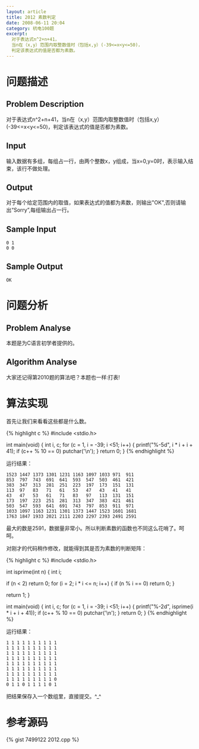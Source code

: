 ```yaml
---
layout: article
title: 2012 素数判定
date: 2008-06-11 20:04
category: 杭电100题
excerpt:
  对于表达式n^2+n+41，
  当n在（x,y）范围内取整数值时（包括x,y）(-39<=x<y<=50)，
  判定该表达式的值是否都为素数。
---
```

# 问题描述

## Problem Description

对于表达式n^2+n+41，当n在（x,y）范围内取整数值时（包括x,y）(-39<=x<y<=50)，判定该表达式的值是否都为素数。

## Input

输入数据有多组，每组占一行，由两个整数x，y组成，当x=0,y=0时，表示输入结束，该行不做处理。

## Output

对于每个给定范围内的取值，如果表达式的值都为素数，则输出"OK",否则请输出“Sorry”,每组输出占一行。

## Sample Input

    0 1
    0 0

## Sample Output

    OK

# 问题分析

## Problem Analyse

本题是为C语言初学者提供的。

## Algorithm Analyse

大家还记得第2010题的算法吧？本题也一样:打表!

# 算法实现

首先让我们来看看这些都是什么数。

{% highlight c %}
#include <stdio.h>

int main(void) {
  int i, c;
  for (c = 1, i = -39; i <51; i++) {
    printf("%-5d", i * i + i + 41);
    if (c++ % 10 == 0) putchar('\n');
  }
  return 0;
}
{% endhighlight %}

运行结果：

```
1523 1447 1373 1301 1231 1163 1097 1033 971  911
853  797  743  691  641  593  547  503  461  421
383  347  313  281  251  223  197  173  151  131
113  97   83   71   61   53   47   43   41   41
43   47   53   61   71   83   97   113  131  151
173  197  223  251  281  313  347  383  421  461
503  547  593  641  691  743  797  853  911  971
1033 1097 1163 1231 1301 1373 1447 1523 1601 1681
1763 1847 1933 2021 2111 2203 2297 2393 2491 2591
```

最大的数是2591，数据量非常小。所以判断素数的函数也不同这么花哨了。呵呵。

对刚才的代码稍作修改，就能得到其是否为素数的判断矩阵：

{% highlight c %}
#include <stdio.h>

int isprime(int n) {
  int i;

  if (n < 2) return 0;
  for (i = 2; i * i <= n; i++) {
    if (n % i == 0)
      return 0;
  }

  return 1;
}

int main(void) {
  int i, c;
  for (c = 1, i = -39; i <51; i++) {
    printf("%-2d", isprime(i * i + i + 41));
    if (c++ % 10 == 0) putchar('\n');
  }
  return 0;
}
{% endhighlight %}

运行结果：

```
1 1 1 1 1 1 1 1 1 1
1 1 1 1 1 1 1 1 1 1
1 1 1 1 1 1 1 1 1 1
1 1 1 1 1 1 1 1 1 1
1 1 1 1 1 1 1 1 1 1
1 1 1 1 1 1 1 1 1 1
1 1 1 1 1 1 1 1 1 1
1 1 1 1 1 1 1 1 1 0
0 1 1 0 1 1 1 1 0 1
```

把结果保存入一个数组里，直接提交。^_^

# 参考源码

{% gist 7499122 2012.cpp %}
